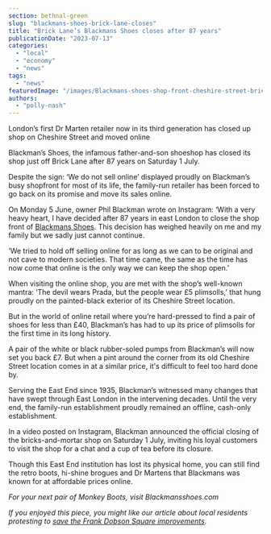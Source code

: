 ```yaml
---
section: bethnal-green
slug: "blackmans-shoes-brick-lane-closes"
title: "Brick Lane’s Blackmans Shoes closes after 87 years"
publicationDate: "2023-07-13"
categories: 
  - "local"
  - "economy"
  - "news"
tags: 
  - "news"
featuredImage: "/images/Blackmans-shoes-shop-front-cheshire-street-brick-lane.jpg"
authors: 
  - "polly-nash"
---
```


London’s first Dr Marten retailer now in its third generation has closed up shop on Cheshire Street and moved online

Blackman’s Shoes, the infamous father-and-son shoeshop has closed its shop just off Brick Lane after 87 years on Saturday 1 July.

Despite the sign: ‘We do not sell online’ displayed proudly on Blackman’s busy shopfront for most of its life, the family-run retailer has been forced to go back on its promise and move its sales online. 

On Monday 5 June, owner Phil Blackman wrote on Instagram: ‘With a very heavy heart, I have decided after 87 years in east London to close the shop front of [Blackmans Shoes](https://bethnalgreenlondon.co.uk/blackmans-shoes-east-london/). This decision has weighed heavily on me and my family but we sadly just cannot continue.

‘We tried to hold off selling online for as long as we can to be original and not cave to modern societies. That time came, the same as the time has now come that online is the only way we can keep the shop open.’

When visiting the online shop, you are met with the shop’s well-known mantra: ‘The devil wears Prada, but the people wear £5 plimsolls,’ that hung proudly on the painted-black exterior of its Cheshire Street location. 

But in the world of online retail where you’re hard-pressed to find a pair of shoes for less than £40, Blackman’s has had to up its price of plimsolls for the first time in its long history. 

A pair of the white or black rubber-soled pumps from Blackman’s will now set you back £7. But when a pint around the corner from its old Cheshire Street location comes in at a similar price, it's difficult to feel too hard done by. 

Serving the East End since 1935, Blackman’s witnessed many changes that have swept through East London in the intervening decades. Until the very end, the family-run establishment proudly remained an offline, cash-only establishment. 

In a video posted on Instagram, Blackman announced the official closing of the bricks-and-mortar shop on Saturday 1 July, inviting his loyal customers to visit the shop for a chat and a cup of tea before its closure. 

Though this East End institution has lost its physical home, you can still find the retro boots, hi-shine brogues and Dr Martens that Blackmans was known for at affordable prices online. 

_For your next pair of Monkey Boots, visit Blackmansshoes.com_ 

_If you enjoyed this piece, you might like our article about local residents protesting to [save the Frank Dobson Square improvements](https://bethnalgreenlondon.co.uk/tower-hamlets-council-cancels-frank-dobson-square-improvements/)._
